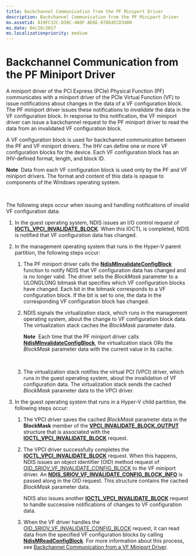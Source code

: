 ```yaml
---
title: Backchannel Communication from the PF Miniport Driver
description: Backchannel Communication from the PF Miniport Driver
ms.assetid: 819FC32C-D50C-480F-AE6E-078E4ECD3400
ms.date: 04/20/2017
ms.localizationpriority: medium
---
```


# Backchannel Communication from the PF Miniport Driver


A miniport driver of the PCI Express (PCIe) Physical Function (PF) communicates with a miniport driver of the PCIe Virtual Function (VF) to issue notifications about changes in the data of a VF configuration block. The PF miniport driver issues these notifications to *invalidate* the data in the VF configuration block. In response to this notification, the VF miniport driver can issue a backchannel request to the PF miniport driver to read the data from an invalidated VF configuration block.

A VF configuration block is used for backchannel communication between the PF and VF miniport drivers. The IHV can define one or more VF configuration blocks for the device. Each VF configuration block has an IHV-defined format, length, and block ID.

**Note**  Data from each VF configuration block is used only by the PF and VF miniport drivers. The format and content of this data is opaque to components of the Windows operating system.

 

The following steps occur when issuing and handling notifications of invalid VF configuration data:

1.  In the guest operating system, NDIS issues an I/O control request of [**IOCTL\_VPCI\_INVALIDATE\_BLOCK**](https://msdn.microsoft.com/library/windows/hardware/hh439301). When this IOCTL is completed, NDIS is notified that VF configuration data has changed.

2.  In the management operating system that runs in the Hyper-V parent partition, the following steps occur:

    1.  The PF miniport driver calls the [**NdisMInvalidateConfigBlock**](https://msdn.microsoft.com/library/windows/hardware/hh451517) function to notify NDIS that VF configuration data has changed and is no longer valid. The driver sets the *BlockMask* parameter to a ULONGLONG bitmask that specifies which VF configuration blocks have changed. Each bit in the bitmask corresponds to a VF configuration block. If the bit is set to one, the data in the corresponding VF configuration block has changed.
    2.  NDIS signals the virtualization stack, which runs in the management operating system, about the change to VF configuration block data. The virtualization stack caches the *BlockMask* parameter data.

        **Note**  Each time that the PF miniport driver calls [**NdisMInvalidateConfigBlock**](https://msdn.microsoft.com/library/windows/hardware/hh451517), the virtualization stack ORs the *BlockMask* parameter data with the current value in its cache.

         

    3.  The virtualization stack notifies the virtual PCI (VPCI) driver, which runs in the guest operating system, about the invalidation of VF configuration data. The virtualization stack sends the cached *BlockMask* parameter data to the VPCI driver.

3.  In the guest operating system that runs in a Hyper-V child partition, the following steps occur:

    1.  The VPCI driver saves the cached *BlockMask* parameter data in the **BlockMask** member of the [**VPCI\_INVALIDATE\_BLOCK\_OUTPUT**](https://msdn.microsoft.com/library/windows/hardware/hh451586) structure that is associated with the [**IOCTL\_VPCI\_INVALIDATE\_BLOCK**](https://msdn.microsoft.com/library/windows/hardware/hh439301) request.

    2.  The VPCI driver successfully completes the [**IOCTL\_VPCI\_INVALIDATE\_BLOCK**](https://msdn.microsoft.com/library/windows/hardware/hh439301) request. When this happens, NDIS issues an object identifier (OID) method request of [OID\_SRIOV\_VF\_INVALIDATE\_CONFIG\_BLOCK](https://msdn.microsoft.com/library/windows/hardware/hh451903) to the VF miniport driver. An [**NDIS\_SRIOV\_VF\_INVALIDATE\_CONFIG\_BLOCK\_INFO**](https://msdn.microsoft.com/library/windows/hardware/hh451684) is passed along in the OID request. This structure contains the cached *BlockMask* parameter data.

        NDIS also issues another [**IOCTL\_VPCI\_INVALIDATE\_BLOCK**](https://msdn.microsoft.com/library/windows/hardware/hh439301) request to handle successive notifications of changes to VF configuration data.

    3.  When the VF driver handles the [OID\_SRIOV\_VF\_INVALIDATE\_CONFIG\_BLOCK](https://msdn.microsoft.com/library/windows/hardware/hh451903) request, it can read data from the specified VF configuration blocks by calling [**NdisMReadConfigBlock**](https://msdn.microsoft.com/library/windows/hardware/hh451523). For more information about this process, see [Backchannel Communication from a VF Miniport Driver](backchannel-communication-from-a-vf-miniport-driver.md).

 

 






